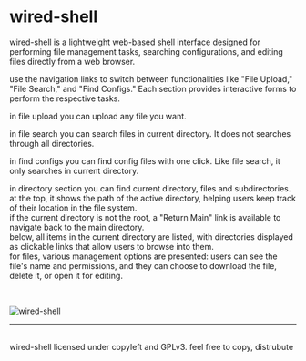 # wired-shell

wired-shell is a lightweight web-based shell interface designed for performing file management tasks, searching configurations, and editing files directly from a web browser.

use the navigation links to switch between functionalities like "File Upload," "File Search," and "Find Configs." Each section provides interactive forms to perform the respective tasks.<br>

in file upload you can upload any file you want.<br>

in file search you can search files in current directory. It does not searches through all directories.<br>

in find configs you can find config files with one click. Like file search, it only searches in current directory.<br>

in directory section you can find current directory, files and subdirectories. at the top, it shows the path of the active directory, helping users keep track of their location in the file system.<br>if the current directory is not the root, a "Return Main" link is available to navigate back to the main directory.<br>below, all items in the current directory are listed, with directories displayed as clickable links that allow users to browse into them.<br>for files, various management options are presented: users can see the file's name and permissions, and they can choose to download the file, delete it, or open it for editing.

<br>

![wired-shell](https://github.com/user-attachments/assets/ef7056fd-1559-4a18-be03-87adbf53533e)

<hr>
<br>
wired-shell licensed under copyleft and GPLv3. feel free to copy, distrubute

